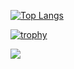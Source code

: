 [![Top Langs](https://github-readme-stats.vercel.app/api/top-langs/?username=wato787&layout=compact&theme=light
)](https://github.com/anuraghazra/github-readme-stats)

[![trophy](https://github-profile-trophy.vercel.app/?username=wato787&column=6&theme=light)](https://github.com/ryo-ma/github-profile-trophy)

![](https://github-profile-summary-cards.vercel.app/api/cards/profile-details?username=wato787)

